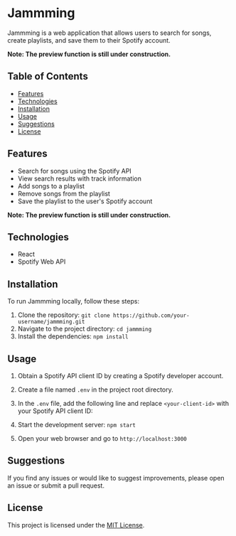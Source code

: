 # Jammming

Jammming is a web application that allows users to search for songs, create playlists, and save them to their Spotify account.

**Note: The preview function is still under construction.**

## Table of Contents
- [Features](#features)
- [Technologies](#technologies)
- [Installation](#installation)
- [Usage](#usage)
- [Suggestions](#suggestions)
- [License](#license)

## Features

- Search for songs using the Spotify API
- View search results with track information
- Add songs to a playlist
- Remove songs from the playlist
- Save the playlist to the user's Spotify account

**Note: The preview function is still under construction.**

## Technologies

- React
- Spotify Web API

## Installation

To run Jammming locally, follow these steps:

1. Clone the repository: `git clone https://github.com/your-username/jammming.git`
2. Navigate to the project directory: `cd jammming`
3. Install the dependencies: `npm install`

## Usage

1. Obtain a Spotify API client ID by creating a Spotify developer account.
2. Create a file named `.env` in the project root directory.
3. In the `.env` file, add the following line and replace `<your-client-id>` with your Spotify API client ID:

4. Start the development server: `npm start`
5. Open your web browser and go to `http://localhost:3000`

## Suggestions

If you find any issues or would like to suggest improvements, please open an issue or submit a pull request.

## License

This project is licensed under the [MIT License](https://opensource.org/licenses/MIT).

